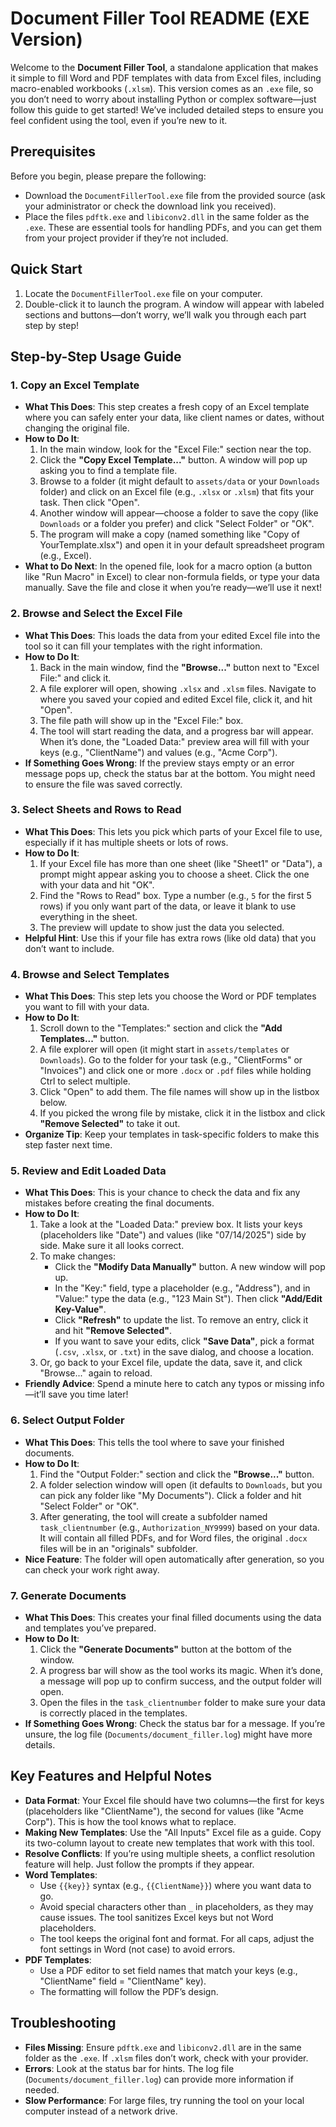 # Document Filler Tool README (EXE Version)

Welcome to the **Document Filler Tool**, a standalone application that makes it simple to fill Word and PDF templates with data from Excel files, including macro-enabled workbooks (`.xlsm`). This version comes as an `.exe` file, so you don’t need to worry about installing Python or complex software—just follow this guide to get started! We’ve included detailed steps to ensure you feel confident using the tool, even if you’re new to it.

## Prerequisites
Before you begin, please prepare the following:
- Download the `DocumentFillerTool.exe` file from the provided source (ask your administrator or check the download link you received).
- Place the files `pdftk.exe` and `libiconv2.dll` in the same folder as the `.exe`. These are essential tools for handling PDFs, and you can get them from your project provider if they’re not included.

## Quick Start
1. Locate the `DocumentFillerTool.exe` file on your computer.
2. Double-click it to launch the program. A window will appear with labeled sections and buttons—don’t worry, we’ll walk you through each part step by step!

## Step-by-Step Usage Guide

### 1. Copy an Excel Template
- **What This Does**: This step creates a fresh copy of an Excel template where you can safely enter your data, like client names or dates, without changing the original file.
- **How to Do It**:
  1. In the main window, look for the "Excel File:" section near the top.
  2. Click the **"Copy Excel Template..."** button. A window will pop up asking you to find a template file.
  3. Browse to a folder (it might default to `assets/data` or your `Downloads` folder) and click on an Excel file (e.g., `.xlsx` or `.xlsm`) that fits your task. Then click "Open".
  4. Another window will appear—choose a folder to save the copy (like `Downloads` or a folder you prefer) and click "Select Folder" or "OK".
  5. The program will make a copy (named something like "Copy of YourTemplate.xlsx") and open it in your default spreadsheet program (e.g., Excel).
- **What to Do Next**: In the opened file, look for a macro option (a button like "Run Macro" in Excel) to clear non-formula fields, or type your data manually. Save the file and close it when you’re ready—we’ll use it next!

### 2. Browse and Select the Excel File
- **What This Does**: This loads the data from your edited Excel file into the tool so it can fill your templates with the right information.
- **How to Do It**:
  1. Back in the main window, find the **"Browse..."** button next to "Excel File:" and click it.
  2. A file explorer will open, showing `.xlsx` and `.xlsm` files. Navigate to where you saved your copied and edited Excel file, click it, and hit "Open".
  3. The file path will show up in the "Excel File:" box.
  4. The tool will start reading the data, and a progress bar will appear. When it’s done, the "Loaded Data:" preview area will fill with your keys (e.g., "ClientName") and values (e.g., "Acme Corp").
- **If Something Goes Wrong**: If the preview stays empty or an error message pops up, check the status bar at the bottom. You might need to ensure the file was saved correctly.

### 3. Select Sheets and Rows to Read
- **What This Does**: This lets you pick which parts of your Excel file to use, especially if it has multiple sheets or lots of rows.
- **How to Do It**:
  1. If your Excel file has more than one sheet (like "Sheet1" or "Data"), a prompt might appear asking you to choose a sheet. Click the one with your data and hit "OK".
  2. Find the "Rows to Read" box. Type a number (e.g., `5` for the first 5 rows) if you only want part of the data, or leave it blank to use everything in the sheet.
  3. The preview will update to show just the data you selected.
- **Helpful Hint**: Use this if your file has extra rows (like old data) that you don’t want to include.

### 4. Browse and Select Templates
- **What This Does**: This step lets you choose the Word or PDF templates you want to fill with your data.
- **How to Do It**:
  1. Scroll down to the "Templates:" section and click the **"Add Templates..."** button.
  2. A file explorer will open (it might start in `assets/templates` or `Downloads`). Go to the folder for your task (e.g., "ClientForms" or "Invoices") and click one or more `.docx` or `.pdf` files while holding Ctrl to select multiple.
  3. Click "Open" to add them. The file names will show up in the listbox below.
  4. If you picked the wrong file by mistake, click it in the listbox and click **"Remove Selected"** to take it out.
- **Organize Tip**: Keep your templates in task-specific folders to make this step faster next time.

### 5. Review and Edit Loaded Data
- **What This Does**: This is your chance to check the data and fix any mistakes before creating the final documents.
- **How to Do It**:
  1. Take a look at the "Loaded Data:" preview box. It lists your keys (placeholders like "Date") and values (like "07/14/2025") side by side. Make sure it all looks correct.
  2. To make changes:
     - Click the **"Modify Data Manually"** button. A new window will pop up.
     - In the "Key:" field, type a placeholder (e.g., "Address"), and in "Value:" type the data (e.g., "123 Main St"). Then click **"Add/Edit Key-Value"**.
     - Click **"Refresh"** to update the list. To remove an entry, click it and hit **"Remove Selected"**.
     - If you want to save your edits, click **"Save Data"**, pick a format (`.csv`, `.xlsx`, or `.txt`) in the save dialog, and choose a location.
  3. Or, go back to your Excel file, update the data, save it, and click "Browse..." again to reload.
- **Friendly Advice**: Spend a minute here to catch any typos or missing info—it’ll save you time later!

### 6. Select Output Folder
- **What This Does**: This tells the tool where to save your finished documents.
- **How to Do It**:
  1. Find the "Output Folder:" section and click the **"Browse..."** button.
  2. A folder selection window will open (it defaults to `Downloads`, but you can pick any folder like "My Documents"). Click a folder and hit "Select Folder" or "OK".
  3. After generating, the tool will create a subfolder named `task_clientnumber` (e.g., `Authorization_NY9999`) based on your data. It will contain all filled PDFs, and for Word files, the original `.docx` files will be in an "originals" subfolder.
- **Nice Feature**: The folder will open automatically after generation, so you can check your work right away.

### 7. Generate Documents
- **What This Does**: This creates your final filled documents using the data and templates you’ve prepared.
- **How to Do It**:
  1. Click the **"Generate Documents"** button at the bottom of the window.
  2. A progress bar will show as the tool works its magic. When it’s done, a message will pop up to confirm success, and the output folder will open.
  3. Open the files in the `task_clientnumber` folder to make sure your data is correctly placed in the templates.
- **If Something Goes Wrong**: Check the status bar for a message. If you’re unsure, the log file (`Documents/document_filler.log`) might have more details.

## Key Features and Helpful Notes
- **Data Format**: Your Excel file should have two columns—the first for keys (placeholders like "ClientName"), the second for values (like "Acme Corp"). This is how the tool knows what to replace.
- **Making New Templates**: Use the "All Inputs" Excel file as a guide. Copy its two-column layout to create new templates that work with this tool.
- **Resolve Conflicts**: If you’re using multiple sheets, a conflict resolution feature will help. Just follow the prompts if they appear.
- **Word Templates**:
  - Use `{{key}}` syntax (e.g., `{{ClientName}}`) where you want data to go.
  - Avoid special characters other than `_` in placeholders, as they may cause issues. The tool sanitizes Excel keys but not Word placeholders.
  - The tool keeps the original font and format. For all caps, adjust the font settings in Word (not case) to avoid errors.
- **PDF Templates**:
  - Use a PDF editor to set field names that match your keys (e.g., "ClientName" field = "ClientName" key).
  - The formatting will follow the PDF’s design.

## Troubleshooting
- **Files Missing**: Ensure `pdftk.exe` and `libiconv2.dll` are in the same folder as the `.exe`. If `.xlsm` files don’t work, check with your provider.
- **Errors**: Look at the status bar for hints. The log file (`Documents/document_filler.log`) can provide more information if needed.
- **Slow Performance**: For large files, try running the tool on your local computer instead of a network drive.